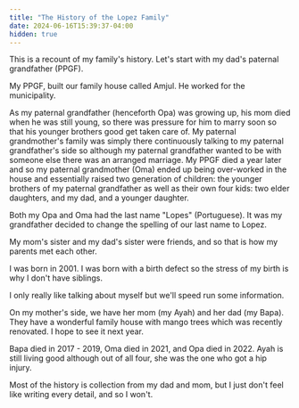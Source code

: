```yaml
---
title: "The History of the Lopez Family"
date: 2024-06-16T15:39:37-04:00
hidden: true
---
```


This is a recount of my family's history. Let's start with my dad's paternal grandfather (PPGF).

My PPGF, built our family house called Amjul. He worked for the municipality.

As my paternal grandfather (henceforth Opa) was growing up, his mom died when he was still young, so there was pressure for him to marry soon so that his younger brothers good get taken care of. My paternal grandmother's family was simply there continuously talking to my paternal grandfather's side so although my paternal grandfather wanted to be with someone else there was an arranged marriage. My PPGF died a year later and so my paternal grandmother (Oma) ended up being over-worked in the house and essentially raised two generation of children: the younger brothers of my paternal grandfather as well as their own four kids: two elder daughters, and my dad, and a younger daughter.

Both my Opa and Oma had the last name "Lopes" (Portuguese). It was my grandfather decided to change the spelling of our last name to Lopez.

My mom's sister and my dad's sister were friends, and so that is how my parents met each other.

I was born in 2001. I was born with a birth defect so the stress of my birth is why I don't have siblings.

I only really like talking about myself but we'll speed run some information.

On my mother's side, we have her mom (my Ayah) and her dad (my Bapa). They have a wonderful family house with mango trees which was recently renovated. I hope to see it next year.

Bapa died in 2017 - 2019, Oma died in 2021, and Opa died in 2022. Ayah is still living good although out of all four, she was the one who got a hip injury.

Most of the history is collection from my dad and mom, but I just don't feel like writing every detail, and so I won't.
